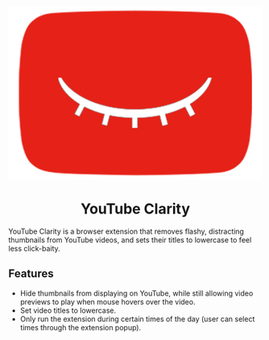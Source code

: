 

![](icons\logo_on.png)


<h1 align="center">
YouTube Clarity
</h1>

YouTube Clarity is a browser extension that removes flashy, distracting thumbnails from YouTube videos, and sets their titles to lowercase to feel less click-baity.

## Features
- Hide thumbnails from displaying on YouTube, while still allowing video previews to play when mouse hovers over the video.
- Set video titles to lowercase.
- Only run the extension during certain times of the day (user can select times through the extension popup).